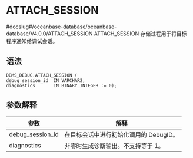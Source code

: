ATTACH_SESSION 
===================================
#docslug#/oceanbase-database/oceanbase-database/V4.0.0/ATTACH_SESSION
ATTACH_SESSION 存储过程用于将目标程序通知给调试会话。

语法 
-----------

```unknow
DBMS_DEBUG.ATTACH_SESSION (
debug_session_id  IN VARCHAR2,
diagnostics       IN BINARY_INTEGER := 0);
```



参数解释 
-------------



|      **参数**      |         **解释**          |
|------------------|-------------------------|
| debug_session_id | 在目标会话中进行初始化调用的 DebugID。 |
| diagnostics      | 非零时生成诊断输出。不支持等于 1。      |



